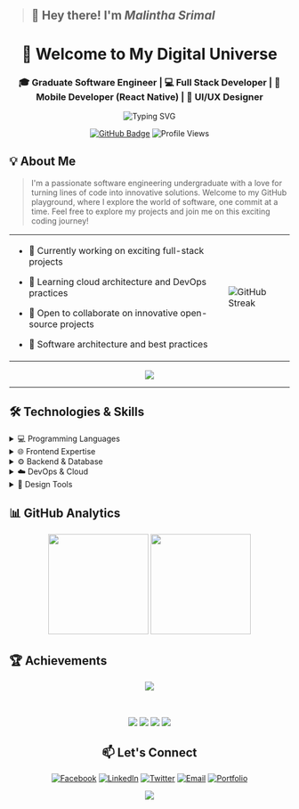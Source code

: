 
>## 👋 Hey there! I'm *Malintha Srimal*

<div align="center">

# 🚀 Welcome to My Digital Universe   

### 🎓 **Graduate Software Engineer** | 💻 **Full Stack Developer** | 📱 **Mobile Developer (React Native)** | 🎨 **UI/UX Designer**
</div>
<div align="center">
  
  ![Typing SVG](https://readme-typing-svg.herokuapp.com?font=Fira+Code&pause=1000&color=2196F3&center=true&vCenter=true&width=800&lines=Graduate+Software+Engineer;Full+Stack+Developer;UI%2FUX+Designer;)

<a href="https://github.com/MalinthaSrimal"><img src="https://img.shields.io/github/followers/MalinthaSrimal?label=Followers&style=social" alt="GitHub Badge"></a>
<img src="https://komarev.com/ghpvc/?username=MalinthaSrimal&label=Profile%20Views&color=0e75b6&style=flat" alt="Profile Views">
</div>

## 💡 About Me

>I'm a passionate software engineering undergraduate with a love for turning lines of code into innovative solutions. Welcome to my GitHub playground, where I explore the world of software, one commit at a time. Feel free to explore my projects and join me on this exciting coding journey!

<table>
  <tr>
    <td>
      
- 🔭 Currently working on exciting full-stack projects
- 🌱 Learning cloud architecture and DevOps practices
- 🤝 Open to collaborate on innovative open-source projects
- 💬 Software architecture and best practices
      
   </td>
   <td>
      <img src="https://github-readme-streak-stats.herokuapp.com/?user=MalinthaSrimal&theme=tokyonight&hide_border=true" alt="GitHub Streak"/>
   </td>
  </tr>
</table>

<div align="center">
    <img src="https://github-stats-alpha.vercel.app/api?username=MalinthaSrimal&cc=22272e&tc=37BCF6&ic=fff&bc=0000">
</div>

---

## 🛠️ Technologies & Skills

<details>
<summary>💻 Programming Languages</summary>
<br>

![JavaScript](https://img.shields.io/badge/JavaScript-F7DF1E?style=flat-square&logo=javascript&logoColor=black)
![TypeScript](https://img.shields.io/badge/TypeScript-007ACC?style=flat-square&logo=typescript&logoColor=white)
![Python](https://img.shields.io/badge/Python-3776AB?style=flat-square&logo=python&logoColor=white)
![Java](https://img.shields.io/badge/Java-ED8B00?style=flat-square&logo=openjdk&logoColor=white)
![C++](https://img.shields.io/badge/C++-00599C?style=flat-square&logo=c%2B%2B&logoColor=white)
![C#](https://img.shields.io/badge/C%23-239120?style=flat-square&logo=c-sharp&logoColor=white)
![Kotlin](https://img.shields.io/badge/Kotlin-0095D5?style=flat-square&logo=kotlin&logoColor=white)
![PHP](https://img.shields.io/badge/PHP-777BB4?style=flat-square&logo=php&logoColor=white)

</details>

<details>
<summary>🌐 Frontend Expertise</summary>
<br>

![React](https://img.shields.io/badge/React-20232A?style=flat-square&logo=react&logoColor=61DAFB)
![React Native](https://img.shields.io/badge/React%20Native-20232A?style=flat-square&logo=react&logoColor=61DAFB)
![Next.js](https://img.shields.io/badge/Next.js-000000?style=flat-square&logo=nextdotjs&logoColor=white)
![HTML5](https://img.shields.io/badge/HTML5-E34F26?style=flat-square&logo=html5&logoColor=white)
![CSS3](https://img.shields.io/badge/CSS3-1572B6?style=flat-square&logo=css3&logoColor=white)
![Tailwind CSS](https://img.shields.io/badge/Tailwind-38B2AC?style=flat-square&logo=tailwind-css&logoColor=white)
![Material UI](https://img.shields.io/badge/Material%20UI-007FFF?style=flat-square&logo=mui&logoColor=white)

</details>

<details>
<summary>⚙️ Backend & Database</summary>
<br>

![Node.js](https://img.shields.io/badge/Node.js-339933?style=flat-square&logo=nodedotjs&logoColor=white)
![Express.js](https://img.shields.io/badge/Express-000000?style=flat-square&logo=express&logoColor=white)
![.NET](https://img.shields.io/badge/.NET-5C2D91?style=flat-square&logo=.net&logoColor=white)
![MongoDB](https://img.shields.io/badge/MongoDB-47A248?style=flat-square&logo=mongodb&logoColor=white)
![PostgreSQL](https://img.shields.io/badge/PostgreSQL-316192?style=flat-square&logo=postgresql&logoColor=white)
![MySQL](https://img.shields.io/badge/MySQL-4479A1?style=flat-square&logo=mysql&logoColor=white)
![Redis](https://img.shields.io/badge/Redis-DC382D?style=flat-square&logo=redis&logoColor=white)
![Firebase](https://img.shields.io/badge/Firebase-FFCA28?style=flat-square&logo=firebase&logoColor=black)

</details>

<details>
<summary>☁️ DevOps & Cloud</summary>
<br>

![Docker](https://img.shields.io/badge/Docker-2496ED?style=flat-square&logo=docker&logoColor=white)
![AWS](https://img.shields.io/badge/AWS-232F3E?style=flat-square&logo=amazon-aws&logoColor=white)
![Azure](https://img.shields.io/badge/Azure-0078D4?style=flat-square&logo=microsoftazure&logoColor=white)
![GitHub Actions](https://img.shields.io/badge/GitHub_Actions-2088FF?style=flat-square&logo=github-actions&logoColor=white)

</details>

<details>
<summary>🎨 Design Tools</summary>
<br>

![Figma](https://img.shields.io/badge/Figma-F24E1E?style=flat-square&logo=figma&logoColor=white)
![Adobe Illustrator](https://img.shields.io/badge/Illustrator-FF9A00?style=flat-square&logo=adobe-illustrator&logoColor=white)
![Adobe Photoshop](https://img.shields.io/badge/Photoshop-31A8FF?style=flat-square&logo=adobe-photoshop&logoColor=white)
![Adobe Premiere Pro](https://img.shields.io/badge/Premiere-9999FF?style=flat-square&logo=adobe-premiere-pro&logoColor=white)

</details>

## 📊 GitHub Analytics

<div align="center">
  <img height="180em" src="https://github-readme-stats.vercel.app/api?username=MalinthaSrimal&show_icons=true&theme=github_dark&hide_border=true&count_private=true"/>
  <img height="180em" src="https://github-readme-stats.vercel.app/api/top-langs/?username=MalinthaSrimal&layout=compact&theme=github_dark&hide_border=true&langs_count=8"/>
</div>

## 🏆 Achievements
<div align="center">
  <div align="center">

  <!-- GitHub Trophies -->
  <img src="https://github-profile-trophy.vercel.app/?username=MalinthaSrimal&theme=darkhub&no-frame=true&margin-w=15&margin-h=15&column=6" />

  <!-- GitHub Stats Badges -->
  <br><br>
  <img src="https://img.shields.io/badge/Achievement-Galaxy%20Brain-8A2BE2?logo=github&logoColor=white" />
  <img src="https://img.shields.io/badge/Achievement-Pull%20Shark-00CED1?logo=github&logoColor=white" />
  <img src="https://img.shields.io/badge/Achievement-Pair%20Extraordinaire-32CD32?logo=github&logoColor=white" />
  <img src="https://img.shields.io/badge/Achievement-Starstruck-FFD700?logo=github&logoColor=black" />

</div>

## 📫 Let's Connect
<div align="center">

[![Facebook](https://img.shields.io/badge/Facebook-1877F2?style=for-the-badge&logo=facebook&logoColor=white)](https://www.facebook.com/malintha.srimal.944)
[![LinkedIn](https://img.shields.io/badge/LinkedIn-0077B5?style=for-the-badge&logo=linkedin&logoColor=white)](https://www.linkedin.com/in/malinthasrimal)
[![Twitter](https://img.shields.io/badge/Twitter-1DA1F2?style=for-the-badge&logo=twitter&logoColor=white)](https://twitter.com/malintha_srimal)
[![Email](https://img.shields.io/badge/Email-D14836?style=for-the-badge&logo=gmail&logoColor=white)](mailto:malinthas98@gmail.com)
[![Portfolio](https://img.shields.io/badge/Portfolio-000?style=for-the-badge&logo=About.me&logoColor=white)](https://malinthasrimal.github.io/MyPortfolio/)

<img src="https://capsule-render.vercel.app/api?type=waving&color=gradient&customColorList=12&height=100&section=footer"/>
</div>


<div align="left">


</div>
